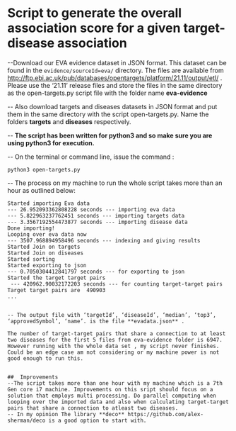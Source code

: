 # Script to generate the overall association score for a given target-disease association
--Download our EVA evidence dataset in JSON format. This
dataset can be found in the `evidence/sourceId=eva/` directory. The files are available from
http://ftp.ebi.ac.uk/pub/databases/opentargets/platform/21.11/output/etl/ . Please use the ‘21.11’
release files  and store the files in the same directory as the open-targets.py script file with the folder name **eva-evidence**

-- Also download targets and diseases datasets in JSON format and put them in the same directory with the script open-targets.py. Name the folders **targets** and **diseases** respectively.

-- **The script has been written for python3 and so make sure you are using python3 for execution.**

-- On the terminal or command line, issue the command :
```
python3 open-targets.py 
```
-- The process on my machine to run the whole script takes more than an hour as outlined below:
```
Started importing Eva data
--- 26.952093362808228 seconds --- importing eva data
--- 5.822963237762451 seconds --- importing targets data
--- 3.3567192554473877 seconds --- importing disease data
Done importing!
Looping over eva data now
--- 3507.968894958496 seconds --- indexing and giving results
Started Join on targets
Started Join on diseases
Started sorting
Started exporting to json
--- 0.7050304412841797 seconds --- for exporting to json
Started the target target pairs
 --- 420962.90032172203 seconds --- for counting target-target pairs
Target target pairs are  490903
...


-- The output file with ‘targetId’, ‘diseaseId’, ‘median’, ‘top3’,
‘approvedSymbol’, ‘name’. is the file **evadata.json** .

The number of target-target pairs that share a connection to at least two diseases for the first 5 files from eva-evidence folder is 6947.
However running with the whole data set , my script never finishes. Could be an edge case am not considering or my machine power is not good enough to run this. 


##  Improvements
--The script takes more than one hour with my machine which is a 7th Gen core i7 machine. Improvements on this sript should focus on a solution that employs multi processing. Do parallel computing when looping over the imported data and also when calculating target-target pairs that share a connection to atleast two diseases.
-- In my opinion The library **deco** https://github.com/alex-sherman/deco is a good option to start with.
